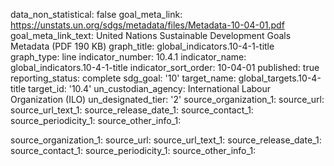 data_non_statistical: false
goal_meta_link: https://unstats.un.org/sdgs/metadata/files/Metadata-10-04-01.pdf
goal_meta_link_text: United Nations Sustainable Development Goals Metadata (PDF 190
  KB)
graph_title: global_indicators.10-4-1-title
graph_type: line
indicator_number: 10.4.1
indicator_name: global_indicators.10-4-1-title
indicator_sort_order: 10-04-01
published: true
reporting_status: complete
sdg_goal: '10'
target_name: global_targets.10-4-title
target_id: '10.4'
un_custodian_agency: International Labour Organization (ILO)
un_designated_tier: '2'
source_organization_1: 
source_url: 
source_url_text_1: 
source_release_date_1: 
source_contact_1: 
source_periodicity_1: 
source_other_info_1: 

source_organization_1: 
source_url: 
source_url_text_1: 
source_release_date_1: 
source_contact_1: 
source_periodicity_1: 
source_other_info_1: 
